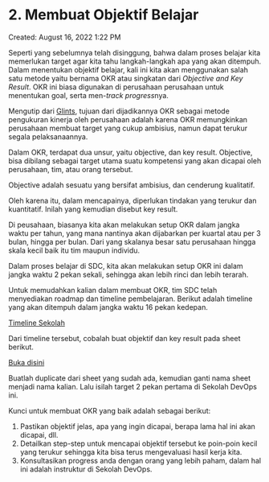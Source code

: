 # 2. Membuat Objektif Belajar

Created: August 16, 2022 1:22 PM

Seperti yang sebelumnya telah disinggung, bahwa dalam proses belajar kita memerlukan target agar kita tahu langkah-langkah apa yang akan ditempuh. Dalam menentukan objektif belajar, kali ini kita akan menggunakan salah satu metode yaitu bernama OKR atau singkatan dari *Objective and Key Result*. OKR ini biasa digunakan di perusahaan perusahaan untuk menentukan goal, serta men-*track* *progress*nya.

Mengutip dari [Glints](https://glints.com/id/lowongan/okr-adalah/), tujuan dari dijadikannya OKR sebagai metode pengukuran kinerja oleh perusahaan adalah karena OKR memungkinkan perusahaan membuat target yang cukup ambisius, namun dapat terukur segala pelaksanaannya.

Dalam OKR, terdapat dua unsur, yaitu objective, dan key result. Objective, bisa dibilang sebagai target utama suatu kompetensi yang akan dicapai oleh perusahaan, tim, atau orang tersebut.

Objective adalah sesuatu yang bersifat ambisius, dan cenderung kualitatif.

Oleh karena itu, dalam mencapainya, diperlukan tindakan yang terukur dan kuantitatif. Inilah yang kemudian disebut key result.

Di peusahaan, biasanya kita akan melakukan setup OKR dalam jangka waktu per tahun, yang mana nantinya akan dijabarkan per kuartal atau per 3 bulan, hingga per bulan. Dari yang skalanya besar satu perusahaan hingga skala kecil baik itu tim maupun individu.

Dalam proses belajar di SDC, kita akan melakukan setup OKR ini dalam jangka waktu 2 pekan sekali, sehingga akan lebih rinci dan lebih terarah.

Untuk memudahkan kalian dalam membuat OKR, tim SDC telah menyediakan roadmap dan timeline pembelajaran. Berikut adalah timeline yang akan ditempuh dalam jangka waktu 16 pekan kedepan.

[Timeline Sekolah](https://docs.google.com/spreadsheets/d/1T2cnEa_GTMqBAnetZ_YAnJiBOZQA9Ci5bamhg3NXccA/edit?usp=sharing)

Dari timeline tersebut, cobalah buat objektif dan key result pada sheet berikut.

[Buka disini](https://docs.google.com/spreadsheets/d/1geBorFLTsfqBgud4dpi5XlhG0VBtJqoUihTSQujxZ1Q/edit#gid=0)

Buatlah duplicate dari sheet yang sudah ada, kemudian ganti nama sheet menjadi nama kalian. Lalu isilah target 2 pekan pertama di Sekolah DevOps ini.

Kunci untuk membuat OKR yang baik adalah sebagai berikut:

1. Pastikan objektif jelas, apa yang ingin dicapai, berapa lama hal ini akan dicapai, dll.
2. Detailkan step-step untuk mencapai objektif tersebut ke poin-poin kecil yang terukur sehingga kita bisa terus mengevaluasi hasil kerja kita.
3. Konsultasikan progress anda dengan orang yang lebih paham, dalam hal ini adalah instruktur di Sekolah DevOps.